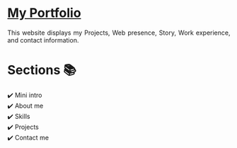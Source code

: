 # <a href="https://saipreethamdongari.vercel.app/" target="_blank">My Portfolio</a>
<p align="justify">This website displays my Projects, Web presence, Story, Work experience, and contact information.</p>



# Sections 📚

✔️ Mini intro\
✔️ About me \
✔️ Skills\
✔️ Projects\
✔️ Contact me
